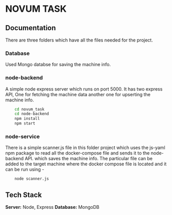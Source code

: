 
# NOVUM TASK



## Documentation

There are three folders which have all the files needed for the project.
### Database
Used Mongo databse for saving the machine info.
### node-backend
A simple node express server which runs on port 5000.
It has two express API, One for fetching the machine data another one for upserting the machine info.
```bash
    cd novum_task
    cd node-backend
    npm install
    npm start
```
### node-service
There is a simple scanner.js file in this folder project which uses the js-yaml npm package to read all the docker-compose file and sends it to the node-backend API. which saves the machine info.
The particular file can be added to the target machine where the docker compose file is located and it can be run using -
```bash
    node scanner.js
```


## Tech Stack

**Server:** Node, Express
**Database:** MongoDB

